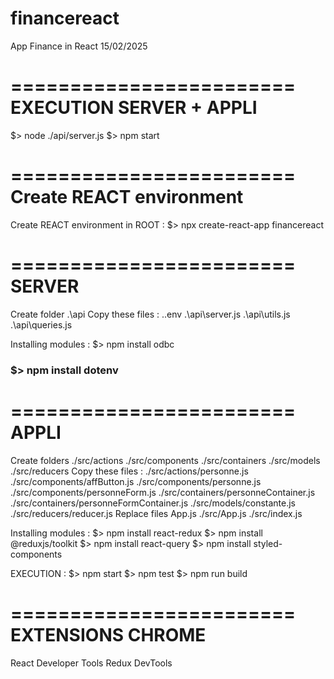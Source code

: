 # financereact
App Finance in React
15/02/2025

========================
EXECUTION SERVER + APPLI
========================
$> node ./api/server.js
$> npm start

========================
Create REACT environment
========================
Create REACT environment in ROOT :
$> npx create-react-app financereact

========================
SERVER
========================
Create folder .\api
Copy these files :
.\.env
.\api\server.js
.\api\utils.js
.\api\queries.js

Installing modules :
$> npm install odbc
### $> npm install dotenv


========================
 APPLI
========================
Create folders 
./src/actions
./src/components
./src/containers
./src/models
./src/reducers
Copy these files :
./src/actions/personne.js
./src/components/affButton.js
./src/components/personne.js
./src/components/personneForm.js
./src/containers/personneContainer.js
./src/containers/personneFormContainer.js
./src/models/constante.js
./src/reducers/reducer.js
Replace files App.js
./src/App.js
./src/index.js


Installing modules :
$> npm install react-redux
$> npm install @reduxjs/toolkit
$> npm install react-query
$> npm install styled-components

EXECUTION :
$> npm start
$> npm test
$> npm run build


========================
 EXTENSIONS CHROME
========================
React Developer Tools
Redux DevTools




